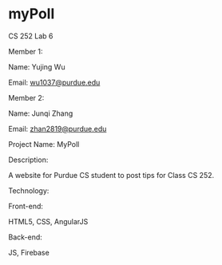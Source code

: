 # myPoll
CS 252 Lab 6 


Member 1: 

Name: Yujing Wu 

Email:  wu1037@purdue.edu 

 

Member 2: 

Name: Junqi Zhang 

Email: zhan2819@purdue.edu 
 

Project Name: MyPoll 

Description:  

A website for Purdue CS student to post tips for Class CS 252.

 

Technology: 

Front-end: 

HTML5, CSS, AngularJS  

 

Back-end:  

JS, Firebase